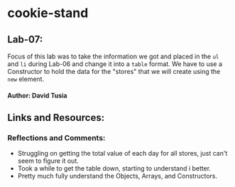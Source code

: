 # cookie-stand 

## Lab-07:

Focus of this lab was to take the information we got and placed in the <code>ul</code> and <code>li</code> during Lab-06 and change it into a <code>table</code> format.
We have to use a Constructor to hold the data for the "stores" that we will create using the <code>new</code> element.

#### Author: David Tusia

## Links and Resources:

### Reflections and Comments:
- Struggling on getting the total value of each day for all stores, just can't seem to figure it out.
- Took a while to get the table down, starting to understand i better. 
- Pretty much fully understand the Objects, Arrays, and Constructors.

